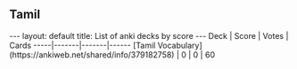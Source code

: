 <h2>Tamil</h2>
---
layout: default
title: List of anki decks by score
---
Deck | Score | Votes | Cards
-----|-------|-------|------
[Tamil Vocabulary](https://ankiweb.net/shared/info/379182758) | 0 | 0 | 60
